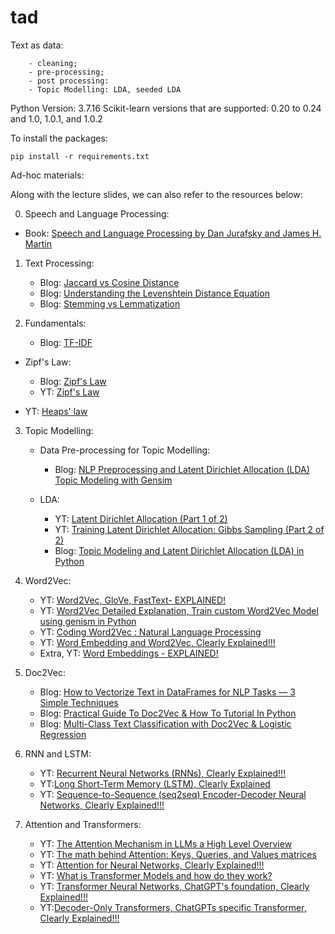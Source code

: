 # tad
Text as data:
```
    - cleaning;
    - pre-processing;
    - post processing:
    - Topic Modelling: LDA, seeded LDA
```
Python Version: 3.7.16
Scikit-learn versions that are supported: 0.20 to 0.24 and 1.0, 1.0.1, and 1.0.2

To install the packages:
```
pip install -r requirements.txt
```

Ad-hoc materials:

Along with the lecture slides, we can also refer to the resources below:

0. Speech and Language Processing:

-   Book: [Speech and Language Processing by Dan Jurafsky and James H. Martin](https://web.stanford.edu/~jurafsky/slp3/)

1.  Text Processing:

    - Blog: [Jaccard vs Cosine Distance](https://towardsdatascience.com/overview-of-text-similarity-metrics-3397c4601f50)
    - Blog: [Understanding the Levenshtein Distance Equation](https://medium.com/@ethannam/understanding-the-levenshtein-distance-equation-for-beginners-c4285a5604f0)
    - Blog: [Stemming vs Lemmatization](https://databasecamp.de/en/data/stemming-lemmatization)

2.  Fundamentals:

    - Blog: [TF-IDF](https://medium.com/analytics-vidhya/understanding-calculation-of-tf-idf-by-example-8975304e7fc4)

- Zipf's Law:

    - Blog: [Zipf's Law](https://medium.com/@_init_/using-zipfs-law-to-improve-neural-language-models-4c3d66e6d2f6)
    - YT: [Zipf's Law](https://youtu.be/WYO8Rc4JB_Y?si=W80TjSPD-PpTKx-m)

-    YT: [Heaps' law](https://youtu.be/QwV-aCaWKq8?si=Hcu86mPsqPlSSXNK)

3.  Topic Modelling:

    - Data Pre-processing for Topic Modelling:
        - Blog: [NLP Preprocessing and Latent Dirichlet Allocation (LDA) Topic Modeling with Gensim](https://towardsdatascience.com/nlp-preprocessing-and-latent-dirichlet-allocation-lda-topic-modeling-with-gensim-713d516c6c7d)

    - LDA:
        - YT: [Latent Dirichlet Allocation (Part 1 of 2)](https://www.youtube.com/watch?v=T05t-SqKArY)
        - YT: [Training Latent Dirichlet Allocation: Gibbs Sampling (Part 2 of 2)](https://www.youtube.com/watch?v=BaM1uiCpj_E)
        - Blog: [Topic Modeling and Latent Dirichlet Allocation (LDA) in Python](https://towardsdatascience.com/topic-modeling-and-latent-dirichlet-allocation-in-python-9bf156893c24)

4.  Word2Vec:

    - YT: [Word2Vec, GloVe, FastText- EXPLAINED!](https://www.youtube.com/watch?v=9S0-OC4LFNo)
    - YT: [Word2Vec Detailed Explanation, Train custom Word2Vec Model using genism in Python](https://www.youtube.com/watch?v=MtM9QrCjuK4)
    - YT: [Coding Word2Vec : Natural Language Processing](https://www.youtube.com/watch?v=d2E-pU4H2gc)
    - YT: [Word Embedding and Word2Vec, Clearly Explained!!!](https://www.youtube.com/watch?v=viZrOnJclY0&list=PLsrpjPHm_EOo8LhK8JOAqbqNxy-Rd53sE)
    - Extra, YT: [Word Embeddings - EXPLAINED!](https://www.youtube.com/watch?v=GmXkCCa4eVA)

5.  Doc2Vec:

    - Blog: [How to Vectorize Text in DataFrames for NLP Tasks — 3 Simple Techniques](https://towardsdatascience.com/how-to-vectorize-text-in-dataframes-for-nlp-tasks-3-simple-techniques-82925a5600db)
    - Blog: [Practical Guide To Doc2Vec & How To Tutorial In Python](https://spotintelligence.com/2023/09/06/doc2vec/)
    - Blog: [Multi-Class Text Classification with Doc2Vec & Logistic Regression](https://towardsdatascience.com/multi-class-text-classification-with-doc2vec-logistic-regression-9da9947b43f4)

6. RNN and LSTM:

    - YT: [Recurrent Neural Networks (RNNs), Clearly Explained!!!](https://youtu.be/AsNTP8Kwu80?si=NvOjXqcrFOdl889r)
    - YT:[Long Short-Term Memory (LSTM), Clearly Explained](https://www.youtube.com/watch?v=YCzL96nL7j0&list=PLsrpjPHm_EOo8LhK8JOAqbqNxy-Rd53sE&index=3)
    - YT: [Sequence-to-Sequence (seq2seq) Encoder-Decoder Neural Networks, Clearly Explained!!!](https://www.youtube.com/watch?v=L8HKweZIOmg&list=PLsrpjPHm_EOo8LhK8JOAqbqNxy-Rd53sE&index=4)

7. Attention and Transformers:

    - YT: [The Attention Mechanism in LLMs a High Level Overview](https://youtu.be/OxCpWwDCDFQ?si=YiY5Q7hQ357H0uPe)
    - YT: [The math behind Attention: Keys, Queries, and Values matrices](https://youtu.be/UPtG_38Oq8o?si=8YP0WpZDf4hNmuYp)
    - YT: [Attention for Neural Networks, Clearly Explained!!!](https://www.youtube.com/watch?v=PSs6nxngL6k&list=PLsrpjPHm_EOo8LhK8JOAqbqNxy-Rd53sE&index=5)
    - YT: [What is Transformer Models and how do they work?](https://youtu.be/qaWMOYf4ri8?si=ziuii-e4Bt3wtu75)
    - YT: [Transformer Neural Networks, ChatGPT's foundation, Clearly Explained!!!](https://www.youtube.com/watch?v=zxQyTK8quyY&list=PLsrpjPHm_EOo8LhK8JOAqbqNxy-Rd53sE&index=6)
    - YT:[Decoder-Only Transformers, ChatGPTs specific Transformer, Clearly Explained!!!](https://www.youtube.com/watch?v=bQ5BoolX9Ag&list=PLsrpjPHm_EOo8LhK8JOAqbqNxy-Rd53sE&index=7)